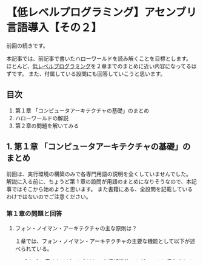 # 【低レベルプログラミング】アセンブリ言語導入【その２】

前回の続きです。

本記事では、前記事で書いたハローワールドを読み解くことを目標とします。
ほとんど、[低レベルプログラミング](http://amzn.asia/d/0wGhnsd)を２章までのまとめに近い内容になってるはずです。
また、付属している設問にも回答していこうと思います。

## 目次

1. 第１章 「コンピュータアーキテクチャの基礎」のまとめ
2. ハローワールドの解説
3. 第２章の問題を解いてみる

## 1. 第１章 「コンピュータアーキテクチャの基礎」のまとめ

前回は、実行環境の構築のみで各専門用語の説明を全くしていませんでした。
解説に入る前に、ちょうど第 1 章の設問が用語のまとめになりそうなので、本記事ではそこから始めようと思います。
また書籍にある、全設問を記載しているわけではないのでご注意ください。

### 第１章の問題と回答

1. フォン・ノイマン・アーキテクチャの主な原則は？

   １章では、フォン・ノイマン・アーキテクチャの主要な機能として以下が述べられている。

   - 0 と 1 で表されるビット(bit)という情報単位のみがメモリに保存される
   - 命令とデータが区別されることなくメモリに保存される
   - メモリはラベルによってインデックスが付与された、複数の cell によって組織化されている
   - 特別な命令をのぞいて、プログラムは逐次的にフェッチされる命令軍で構成されている

2. レジスタとは？

   CPU に直接備わっているメモリセルのこと。
   レジスタにより、CPU とメモリ間のデータ交換時に生じる CPU タイムを削減できる。

3. ハードウェアスタックとは？

   ２つのマシン語命令（push と pop）と１個のレジスタ（rsp）によって実装された、スタックを実現するエミュレーションのこと。

4. 割り込みとは？

   外部イベントを基準としてプログラムの実行順序を変更すること。ゼロによる除算なども割り込みによって特別なルーチンを実行する。

5. フォン・ノイマンのモデルの主な問題点で、現在の拡張が解決しているのは？

   - メモリへの問い合わせが必須だった問題を**レジスタ**によって解決
   - 対話性がなかった問題を**割り込み**によって解決
   - コードを効果的に隔離できなかった問題を**ハードウェアスタック**により解決
   - プログラムがどんな命令でも実行できてしまう問題を**プロテクションリング**によって解決
   - プログラムそのものを互いに隔離できなかった問題を**仮想メモリ**によって解決

6. スタックポインタの目的は？

   ハードウェアスタックのもっとも上にある要素のアドレスを格納すること。

7. スタックは空になるか？

   ならない。push していなくても pop は実行可能であり、何らかの値を返す。

8. スタック内の要素は数えられるか？

   不可能。7. と同じ理由で pop は任意の回数実行できる。そのため要素数を数えることはできない。

以上が、第１章の問題と回答です。
知っている人にとってはかなり当たり前の内容だと思いますが、これで一旦用語が整理できました。
それではこれらの用語を使いつつ、前記事で扱ったハローワールドを紐解いて行きましょう。

## 2. ハローワールドの解説

まずはハローワールドを表示するアセンブリを再掲します。

```avrasm
section .data
message: db 'hello, world!', 10

section .text
global _start

_start:
  mov rax, 1
  mov rdi, 1
  mov rsi, message
  mov rdx, 14
  syscall

  mov rax, 60
  xor rdi, rdi
  syscall
```

それでは、まずそれぞれの記述が何を意味しているのかに注目して、上から順に紐解いてみましょう。

<font color=orange>※ 注意: この書籍で扱っているアセンブリは NASM です。GAS とは異なるので注意してください！</font>

### 2.1. 文法編

### 2.1.1. section

まずは１行目にある`section` から。

前節で説明したように、

> 命令とデータが区別されることなくメモリに保存される

というのがフォン・ノイマン型の主要な機能としてあげられます。
そのため、プログラマが命令とデータを簡易的に区別できるように用いられるのが**セクション**です。

１行目には

```
section .data
```

と記述されていますが、`section .data`はグローバル変数を記述するためのセクションであることを意味します。
一方、４行目にある`section .text`は命令を記述するセクションを意味します。

セクションは機械語にコンパイルされず、コンパイル時の補助的な役割を担います。
このように直接機械語に変換されず、変換処理を制御する要素を**ディレクティブ**と呼びます。

### 2.1.2. label

次に２行目

```
message: db 'hello, world!', 10
```

で使われている `message:` について。これは**ラベル**と呼ばれます。
ラベルを用いることで、プログラマがわかりやすい名前をアドレス値に付与することができます。

高級言語の変数に似ている概念ですが、アセンブリでは変数や手続きが厳密に区別されないため、**ラベル**という言葉を用いるのが一般的だそうです。

参考: [NASM Manual: Layout of a NASM Source Line](https://www.nasm.us/doc/nasmdoc3.html#section-3.1)

### 2.1.3. db

同じく二行目の`db`について。これも、section と同様にディレクティブの一種です。
db ディレクティブはバイトデータを初期化するために用いられます。

つまり、以下のように記述することで、文字列`hello, world!`に対応する ASCII コードと、改行を示す特殊コードの`10`が、`messsage`ラベルに格納されます。

```
message: db 'hello, world!', 10
```

db の他にもワードデータを初期化するための`dw`やダブルワードを初期化するための`dd`などが存在します。
詳しくは以下を参照してください。

参考: [NASM Manual: DB and Friends: Declaring Initialized Data](https://www.nasm.us/doc/nasmdoc3.html#section-3.2)

### 2.1.4. global

次に、5 行目

```
global _start
```

にある`global`です。
`global`も`section`や`db`と同じくディレクティブであり、プログラムの実行を開始するアドレスを指定します。
`_start`はラベルであり、８行目以下の命令群が格納されています。

つまりこのプログラムは`_start`の先頭に記述されている`mov rax, 1`から実行されることを意味します。

## 2.2. 命令編

ここまでの解説で、とりあえず各コマンドの意味は掴めてきたと思います。

次に、プログラムの主役である、命令部分を詳しく見て行きましょう。

命令部分のみを再掲します。

```avrasm
mov rax, 1
mov rdi, 1
mov rsi, message
mov rdx, 14
syscall

mov rax, 60
xor rdi, rdi
syscall
```

文法編と同様に一つずつ紐解いて行きます。

### 2.2.1. syscall

syscall とは、
